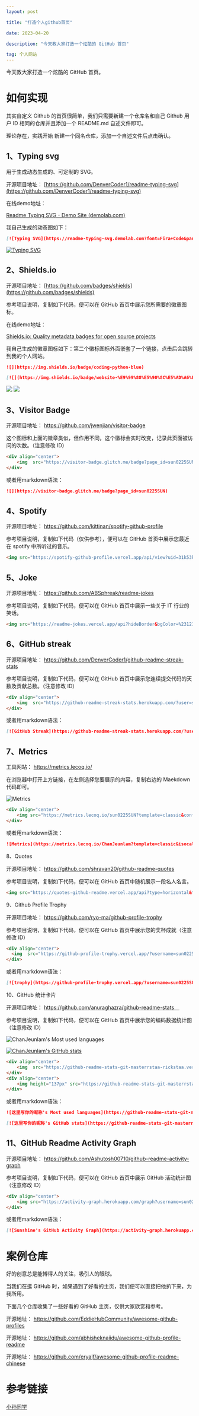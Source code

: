 ```yaml
---
layout: post

title: "打造个人github首页"

date: 2023-04-20

description: "今天教大家打造一个炫酷的 GitHub 首页"

tag: 个人网站
---
```


今天教大家打造一个炫酷的 GitHub 首页。

# 如何实现

其实自定义 Github 的首页很简单，我们只需要新建一个仓库名和自己 Github 用户 ID 相同的仓库并且添加一个 README.md 自述文件即可。

理论存在，实践开始
新建一个同名仓库，添加一个自述文件后点击确认。

## 1、Typing svg

用于生成动态生成的、可定制的 SVG。

开源项目地址： [https://github.com/DenverCoder1/readme-typing-svg](https://github.com/DenverCoder1/readme-typing-svg)

在线demo地址：

[Readme Typing SVG - Demo Site (demolab.com)](https://readme-typing-svg.demolab.com/demo/)

我自己生成的动态图如下：

```markdown
[![Typing SVG](https://readme-typing-svg.demolab.com?font=Fira+Code&pause=1000&color=F73262&width=435&lines=Hello%2C+Welcome+to+my+Github+page;%E5%AD%A6%E4%B8%8D%E4%BC%9A%E5%9C%B0%E7%90%83%E6%B5%81%E4%BD%93%E5%8A%9B%E5%AD%A6%E7%9A%84%E7%94%9F%E7%93%9C%E8%9B%8B%E5%AD%90)](https://git.io/typing-svg)
```

[![Typing SVG](https://readme-typing-svg.demolab.com?font=Fira+Code&pause=1000&color=F73262&width=435&lines=Hello%2C+Welcome+to+my+Github+page;%E5%AD%A6%E4%B8%8D%E4%BC%9A%E5%9C%B0%E7%90%83%E6%B5%81%E4%BD%93%E5%8A%9B%E5%AD%A6%E7%9A%84%E7%94%9F%E7%93%9C%E8%9B%8B%E5%AD%90)](https://git.io/typing-svg)

## 2、Shields.io

开源项目地址： [https://github.com/badges/shields](https://github.com/badges/shields)

参考项目说明，复制如下代码，便可以在 GitHub 首页中展示您所需要的徽章图标。

在线demo地址：

[Shields.io: Quality metadata badges for open source projects](https://shields.io/#your-badge)

我自己生成的徽章图标如下：第二个徽标图标外面嵌套了一个链接，点击后会跳转到我的个人网站。

```markdown
![](https://img.shields.io/badge/coding-python-blue) 

[![](https://img.shields.io/badge/website-%E9%99%88%E5%90%8C%E5%AD%A6%E4%B8%AA%E4%BA%BA%E7%AB%99-red)](https://chanjeunlam.github.io/)
```

![](https://img.shields.io/badge/coding-python-blue) [![](https://img.shields.io/badge/website-%E9%99%88%E5%90%8C%E5%AD%A6%E4%B8%AA%E4%BA%BA%E7%AB%99-red)](https://chanjeunlam.github.io/)

## 3、Visitor Badge

开源项目地址： https://github.com/jwenjian/visitor-badge

这个图标和上面的徽章类似，但作用不同，这个徽标会实时改变，记录此页面被访问的次数。（注意修改 ID）

```html
<div align="center">
    <img  src="https://visitor-badge.glitch.me/badge?page_id=sun0225SUN" />
</div>
```

或者用markdown语法：

```markdown
![](https://visitor-badge.glitch.me/badge?page_id=sun0225SUN)
```

## 4、Spotify

开源项目地址： https://github.com/kittinan/spotify-github-profile

参考项目说明，复制如下代码（仅供参考），便可以在 GitHub 首页中展示您最近在 spotify 中所听过的音乐。

```html
<img src="https://spotify-github-profile.vercel.app/api/view?uid=31k53kp6hgkbovg72427dya5av44&cover_image=true&theme=default&show_offline=false&background_color=121212" />
```

## 5、Joke

开源项目地址： https://github.com/ABSphreak/readme-jokes

参考项目说明，复制如下代码，便可以在 GitHub 首页中展示一些关于 IT 行业的笑话。

```html
<img src="https://readme-jokes.vercel.app/api?hideBorder&bgColor=%23121212" alt="Jokes Card" />
```

## 6、GitHub streak

开源项目地址： https://github.com/DenverCoder1/github-readme-streak-stats

参考项目说明，复制如下代码，便可以在 GitHub 首页中展示您连续提交代码的天数及贡献总数。（注意修改 ID）

```html
<div align="center">
    <img  src="https://github-readme-streak-stats.herokuapp.com/?user=sun0225SUN&theme=dark&hide_border=true" />
</div>
```

或者用markdown语法：

```markdown
[![GitHub Streak](https://github-readme-streak-stats.herokuapp.com/?user=sun0225SUN&theme=dark&hide_border=true)](https://git.io/streak-stats)
```

## 7、Metrics

工具网站： https://metrics.lecoq.io/

在浏览器中打开上方链接，在左侧选择您要展示的内容，复制右边的 Maekdown 代码即可。

![Metrics](https://metrics.lecoq.io/ChanJeunlam?template=classic&isocalendar=1&base=header%2C%20activity%2C%20community%2C%20repositories%2C%20metadata&base.indepth=false&base.hireable=false&base.skip=false&isocalendar=false&isocalendar.duration=half-year&config.timezone=Asia%2FShanghai)

```html
<div align="center">
    <img src="https://metrics.lecoq.io/sun0225SUN?template=classic&config.timezone=Asia%2FShanghai">
</div>
```

或者用markdown语法：

```markdown
![Metrics](https://metrics.lecoq.io/ChanJeunlam?template=classic&isocalendar=1&base=header%2C%20activity%2C%20community%2C%20repositories%2C%20metadata&base.indepth=false&base.hireable=false&base.skip=false&isocalendar=false&isocalendar.duration=half-year&config.timezone=Asia%2FShanghai)

```

8、Quotes

开源项目地址： https://github.com/shravan20/github-readme-quotes

参考项目说明，复制如下代码，便可以在 GitHub 首页中随机展示一段名人名言。

```html
<img src="https://quotes-github-readme.vercel.app/api?type=horizontal&theme=dark" />
```

9、Github Profile Trophy

开源项目地址： https://github.com/ryo-ma/github-profile-trophy

参考项目说明，复制如下代码，便可以在 GitHub 首页中展示您的奖杯成就（注意修改 ID）

```html
<div align="center">
  <img  src="https://github-profile-trophy.vercel.app/?username=sun0225SUN&theme=gruvbox&row=1&column=7&no-frame=true&no-bg=true" />
</div>
```

或者用markdown语法：

```markdown
[![trophy](https://github-profile-trophy.vercel.app/?username=sun0225SUN)](https://github.com/ryo-ma/github-profile-trophy)
```

10、GitHub 统计卡片

开源项目地址： https://github.com/anuraghazra/github-readme-stats 

参考项目说明，复制如下代码，便可以在 GitHub 首页中展示您的编码数据统计图（注意修改 ID）

![ChanJeunlam's Most used languages](https://github-readme-stats-git-masterrstaa-rickstaa.vercel.app/api/top-langs/?username=ChanJeunlam&layout=compact&hide_border=true&langs_count=10)

[![ChanJeunlam's GitHub stats](https://github-readme-stats-git-masterrstaa-rickstaa.vercel.app/api?username=ChanJeunlam)](https://github.com/anuraghazra/github-readme-stats)

```html
<div align="center">
    <img  src="https://github-readme-stats-git-masterrstaa-rickstaa.vercel.app/api/top-langs/?username=sun0225SUN&hide_title=true&hide_border=true&layout=compact&langs_count=6&text_color=000&icon_color=fff&bg_color=0,52fa5a,4dfcff,c64dff&theme=graywhite" />
</div>
<div align="center">
    <img height="137px" src="https://github-readme-stats-git-masterrstaa-rickstaa.vercel.app/api?username=sun0225SUN&hide_title=true&hide_border=true&show_icons=trueline_height=21&text_color=000&icon_color=000&bg_color=0,ea6161,ffc64d,fffc4d,52fa5a&theme=graywhite" />
</div>
```

或者用markdown语法：

```markdown
![这里写你的昵称's Most used languages](https://github-readme-stats-git-masterrstaa-rickstaa.vercel.app/api/top-langs/?username=这里替换成你的 GitHub ID&layout=compact&hide_border=true&langs_count=10)

[![这里写你的昵称's GitHub stats](https://github-readme-stats-git-masterrstaa-rickstaa.vercel.app/api?username=这里替换成你的 GitHub ID)](https://github.com/anuraghazra/github-readme-stats)
```

## 11、GitHub Readme Activity Graph

开源项目地址： https://github.com/Ashutosh00710/github-readme-activity-graph

参考项目说明，复制如下代码，便可以在 GitHub 首页中展示 GitHub 活动统计图（注意修改 ID）

```html
<div align="center">
    <img src="https://activity-graph.herokuapp.com/graph?username=sun0225SUN&theme=xcode" />
</div>
```

或者用markdown语法：

```markdown
[![Sunshine's GitHub Activity Graph](https://activity-graph.herokuapp.com/graph?username=sun0225SUN&theme=xcode)](https://github.com/sun0225SUN)
```

# 案例仓库

好的创意总是能博得人的关注，吸引人的眼球。

当我们在逛 GitHub 时，如果遇到了好看的主页，我们便可以直接把他扒下来，为我所用。

下面几个仓库收集了一些好看的 GitHub 主页，仅供大家欣赏和参考。

开源地址： https://github.com/EddieHubCommunity/awesome-github-profiles

开源地址： https://github.com/abhisheknaiidu/awesome-github-profile-readme

开源地址： https://github.com/eryajf/awesome-github-profile-readme-chinese

# 参考链接

[小孙同学](https://blog.sunguoqi.com/archives/github_profile_0)
